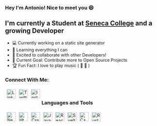 ### Hey I'm Antonio! Nice to meet you 😄

## I'm currently a Student at [Seneca College](https://www.senecacollege.ca/home.html) and a growing Developer 
- 💻 Currently working on a static site generator
- 🌱 Learning everything I can 
- 👬 Excited to collaborate with other Developers! 
- 🥅 Current Goal: Contribute more to Open Source Projects
- 🏆 Fun Fact: I love to play music ( 🎹 🥁 )

### Connect With Me:

[<img align="left" alt="LinkedIn" width="30px" style="margin: 5px;" src="https://cdn.iconscout.com/icon/free/png-256/linkedin-160-461814.png"/>][linkedIn]

[<img align="left" alt="Twitter" width="30px" style="margin: 5px;" src="https://cdn.freebiesupply.com/logos/large/2x/twitter-3-logo-png-transparent.png"/>][twitter] 

[<img align="left" alt="Instagram" width="30px" style="margin: 5px;" src="https://upload.wikimedia.org/wikipedia/commons/thumb/e/e7/Instagram_logo_2016.svg/768px-Instagram_logo_2016.svg.png"/>][instagram] 

<br />

### Languages and Tools

<img align="left" alt="Neovim" width="30px" style="margin: 5px;" src="https://camo.githubusercontent.com/67d8d32acb9aa6ef50a036e831334c538cbdb5756d3d42b5bf378212c394c8c7/68747470733a2f2f662e636c6f75642e6769746875622e636f6d2f6173736574732f3231313236322f323233373936332f32336562643565342d396264332d313165332d393136342d3262386165646165393032302e706e67"/>

<img align="left" alt="Html" width="30px" style="margin: 5px;" src="https://upload.wikimedia.org/wikipedia/commons/thumb/3/38/HTML5_Badge.svg/1024px-HTML5_Badge.svg.png"/>

<img align="left" alt="Css3" width="30px" style="margin: 5px;" src="https://cdn.iconscout.com/icon/free/png-256/css3-9-1175237.png"/>

<img align="left" alt="Javascript" width="30px" style="margin: 5px;" src="https://iconape.com/wp-content/files/ez/353342/svg/javascript-seeklogo.com.svg"/>

<img align="left" alt="React" width="30px" style="margin: 5px;" src="https://icon-library.com/images/react-icon/react-icon-29.jpg"/>

<img align="left" alt="Svelte" width="30px" style="margin: 5px;" src="https://upload.wikimedia.org/wikipedia/commons/thumb/1/1b/Svelte_Logo.svg/1200px-Svelte_Logo.svg.png"/>

<img align="left" alt="C++" width="30px" style="margin: 5px;" src="https://upload.wikimedia.org/wikipedia/commons/thumb/1/18/ISO_C%2B%2B_Logo.svg/1822px-ISO_C%2B%2B_Logo.svg.png"/>

<img align="left" alt="Rust" width="30px" style="margin: 5px;" src="https://miqh.gallerycdn.vsassets.io/extensions/miqh/vscode-language-rust/0.14.0/1536151476041/Microsoft.VisualStudio.Services.Icons.Default"/>

<br />
<br />

[twitter]: https://twitter.com/Th3_Antonio
[linkedIn]: https://www.linkedin.com/in/antonio-bennett-22045a195/
[instagram]: https://www.instagram.com/the_a.n.t.o.n.i.o/

